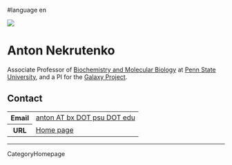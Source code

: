 
#language en
<div class='right'><a href='http://bmb.psu.edu/directory/aun1'><img src='/GalaxyTeam/anton.jpg' /></a></div>

# Anton Nekrutenko

Associate Professor of [Biochemistry and Molecular Biology](http://bmb.psu.edu/) at [Penn State University](http://psu.edu), and a PI for the [Galaxy Project](http://galaxyproject.org).

## Contact

<table>
  <tr>
    <th> Email </th>
    <td> <a href="mailto:anton AT bx DOT psu DOT edu">anton AT bx DOT psu DOT edu</a> </td>
  </tr>
  <tr>
    <th> URL </th>
    <td> <a href='http://bmb.psu.edu/directory/aun1'>Home page</a> </td>
  </tr>
</table>


----
CategoryHomepage
